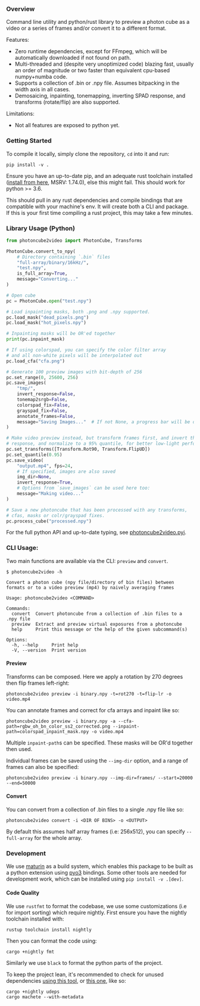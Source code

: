 ### Overview
Command line utility and python/rust library to preview a photon cube as a video or a series of frames and/or convert it to a different format.

Features:
- Zero runtime dependencies, except for FFmpeg, which will be automatically downloaded if not found on path.
- Multi-threaded and (despite very unoptimized code) blazing fast, usually an order of magnitude or two faster than equivalent cpu-based numpy+numba code. 
- Supports a collection of .bin or .npy file. Assumes bitpacking in the width axis in all cases.
- Demosaicing, inpainting, tonemapping, inverting SPAD response, and transforms (rotate/flip) are also supported.

Limitations:
- Not all features are exposed to python yet.

### Getting Started 
To compile it locally, simply clone the repository, `cd` into it and run:
```
pip install -v . 
```
Ensure you have an up-to-date pip, and an adequate rust toolchain installed ([install from here](https://rustup.rs/), MSRV: 1.74.0), else this might fail. This should work for python >= 3.6.


This should pull in any rust dependencies and compile bindings that are compatible with your machine's env. It will create both a CLI and package.  
If this is your first time compiling a rust project, this may take a few minutes.

### Library Usage (Python)

```python
from photoncube2video import PhotonCube, Transforms

PhotonCube.convert_to_npy(
    # Directory containing `.bin` files
    "full-array/binary/16kHz/", 
    "test.npy", 
    is_full_array=True, 
    message="Converting..."
)

# Open cube 
pc = PhotonCube.open("test.npy")

# Load inpainting masks, both .png and .npy supported.
pc.load_mask("dead_pixels.png")
pc.load_mask("hot_pixels.npy")

# Inpainting masks will be OR'ed together
print(pc.inpaint_mask)

# If using colorspad, you can specify the color filter array 
# and all non-white pixels will be interpolated out
pc.load_cfa("cfa.png")

# Generate 100 preview images with bit-depth of 256 
pc.set_range(0, 25600, 256)
pc.save_images(
    "tmp/", 
    invert_response=False,
    tonemap2srgb=False,
    colorspad_fix=False,
    grayspad_fix=False,
    annotate_frames=False,
    message="Saving Images..."  # If not None, a progress bar will be drawn
)

# Make video preview instead, but transform frames first, and invert the SPAD
# response, and normalize to a 95% quantile, for better low-light performance
pc.set_transforms([Transform.Rot90, Transform.FlipUD])
pc.set_quantile(0.95)
pc.save_video(
    "output.mp4", fps=24, 
    # If specified, images are also saved
    img_dir=None,
    invert_response=True,
    # Options from `save_images` can be used here too:
    message="Making video..." 
) 

# Save a new photoncube that has been processed with any transforms,
# cfas, masks or colr/grayspad fixes.
pc.process_cube("processed.npy")
```
For the full python API and up-to-date typing, see [photoncube2video.pyi](./photoncube2video.pyi).


### CLI Usage:

Two main functions are available via the CLI: `preview` and `convert`.

```
$ photoncube2video -h

Convert a photon cube (npy file/directory of bin files) between formats or to a video preview (mp4) by naively averaging frames

Usage: photoncube2video <COMMAND>

Commands:
  convert  Convert photoncube from a collection of .bin files to a .npy file
  preview  Extract and preview virtual exposures from a photoncube
  help     Print this message or the help of the given subcommand(s)

Options:
  -h, --help     Print help
  -V, --version  Print version
```

#### Preview

Transforms can be composed. Here we apply a rotation by 270 degrees then flip frames left-right:
```
photoncube2video preview -i binary.npy -t=rot270 -t=flip-lr -o video.mp4
```


You can annotate frames and correct for cfa arrays and inpaint like so:
```
photoncube2video preview -i binary.npy -a --cfa-path=rgbw_oh_bn_color_ss2_corrected.png --inpaint-path=colorspad_inpaint_mask.npy -o video.mp4
```
Multiple `inpaint-path`s can be specified. These masks will be OR'd together then used.


Individual frames can be saved using the `--img-dir` option, and a range of frames can also be specified:
```
photoncube2video preview -i binary.npy --img-dir=frames/ --start=20000 --end=50000
```

#### Convert

You can convert from a collection of .bin files to a single .npy file like so:
```
photoncube2video convert -i <DIR OF BINS> -o <OUTPUT>
```

By default this assumes half array frames (i.e: 256x512), you can specify `--full-array` for the whole array. 

### Development

We use [maturin](https://www.maturin.rs/) as a build system, which enables this package to be built as a python extension using [pyo3](https://pyo3.rs) bindings. Some other tools are needed for development work, which can be installed using `pip install -v .[dev]`.

#### Code Quality

We use `rustfmt` to format the codebase, we use some customizations (i.e for import sorting) which require nightly. First ensure you have the nightly toolchain installed with:
```
rustup toolchain install nightly
```

Then you can format the code using:

```
cargo +nightly fmt 
```

Similarly we use `black` to format the python parts of the project. 


To keep the project lean, it's recommended to check for unused dependencies [using this tool](https://github.com/est31/cargo-udeps), or [this one](https://github.com/bnjbvr/cargo-machete), like so: 

```
cargo +nightly udeps
cargo machete --with-metadata
```
